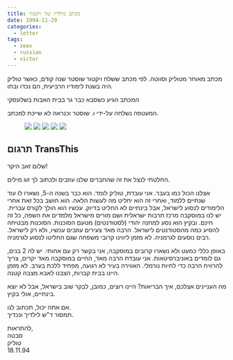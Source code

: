 ```yaml
---
title: מכתב מילדיו של ויקטור
date: 1994-11-29
categories:
  - letter
tags:
  - zeev
  - russian
  - victor
---
```


מכתב מאוחר מטוליק וסווטה. לפי מכתב ששלח ויקטור שוסטר שנה קודם, כאשר טוליק היה בשנת לימודיו הרביעית, הם נכדו ובתו.

המכתב הגיע כשסבא כבר גר בבית האבות בשלונסקי

המעטפה נשלחה על-ידי ו. שוסטר וכנראה לא שייכת למכתב.

<figure class="half">
    <a  href="/pupko-papers/assets/images/1994-11-29-sveta-tolik-1.jpg">
    <img src="/pupko-papers/assets/images/1994-11-29-sveta-tolik-1.jpg"></a>
    <a  href="/pupko-papers/assets/images/1994-11-29-sveta-tolik-2.jpg">
    <img src="/pupko-papers/assets/images/1994-11-29-sveta-tolik-2.jpg"></a>
    <a  href="/pupko-papers/assets/images/1994-11-29-sveta-tolik-3.jpg">
    <img src="/pupko-papers/assets/images/1994-11-29-sveta-tolik-3.jpg"></a>
    <a  href="/pupko-papers/assets/images/1994-11-29-sveta-tolik-4.jpg">
    <img src="/pupko-papers/assets/images/1994-11-29-sveta-tolik-4.jpg"></a>
    <a  href="/pupko-papers/assets/images/1994-11-29-sveta-tolik-5.jpg">
    <img src="/pupko-papers/assets/images/1994-11-29-sveta-tolik-5.jpg"></a>
</figure>

## תרגום TransThis

שלום זאב היקר!

החלטתי לנצל את זה שהחברים שלנו עוזבים ולכתוב לך זוג מילים.

אצלנו הכול כמו בעבר. אני עובדת, טוליק לומד.
הוא כבר בשנה ה-5, נשארו לו עוד שנתיים ללמוד, ואחרי זה הוא יחליט מה לעשות הלאה.
הוא חושב בכל זאת אחרי הלימודים לנסוע לישראל, אבל בינתיים לא החליט בדיוק.
עכשיו הוא הולך לקורס עברית.
יש לנו במוסקבה מרכז תרבות ישראלית ושם מורים מישראל מלמדים את השפה, כל זה חינם.
ובקיץ הוא נסע למחנה יהודי (לסטודנטים) מטעם הסוכנות.
הסוכנות מבטיחה להסיע כמה מהסטודנטים לישראל.
הרבה מאד צעירים עוזבים עכשיו, ולא רק לישראל.
רבים נוסעים לגרמניה.
לא מזמן ליווינו קרובי משפחה שגם החליטו לנסוע לגרמניה.

באופן כללי כמעט ולא נשארו קרובים במוסקבה, אני בקשר רק עם אחותי.
יש לה 2 בנים, גם לומדים באוניברסיטאות.
אני עובדת הרבה מאד, החיים במוסקבה מאד יקרים, צריך להרוויח הרבה כדי לחיות נורמלי.
האווירה בעיר לא רגועה, מפחיד ללכת בערב.
לא מזמן היינו בבית קברות, הצבנו לאבא מצבה קטנה.

מה העניינים אצלכם, איך הבריאות?
היינו רוצים, כמובן, לבקר שוב בישראל, אבל לא יוצא בינתיים, אולי בקיץ.

אם אתה יכול, תכתוב לנו.  
תמסור ד"ש לילדיך ונכדיך.

להתראות,  
סבטה  
טוליק  
18.11.94

